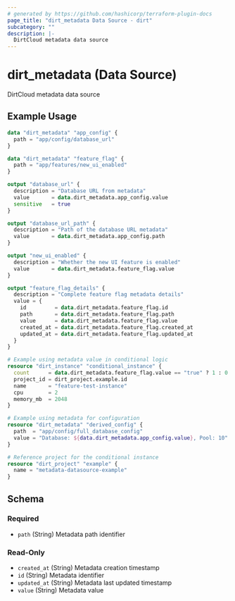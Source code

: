 ```yaml
---
# generated by https://github.com/hashicorp/terraform-plugin-docs
page_title: "dirt_metadata Data Source - dirt"
subcategory: ""
description: |-
  DirtCloud metadata data source
---
```


# dirt_metadata (Data Source)

DirtCloud metadata data source

## Example Usage

```terraform
data "dirt_metadata" "app_config" {
  path = "app/config/database_url"
}

data "dirt_metadata" "feature_flag" {
  path = "app/features/new_ui_enabled"
}

output "database_url" {
  description = "Database URL from metadata"
  value       = data.dirt_metadata.app_config.value
  sensitive   = true
}

output "database_url_path" {
  description = "Path of the database URL metadata"
  value       = data.dirt_metadata.app_config.path
}

output "new_ui_enabled" {
  description = "Whether the new UI feature is enabled"
  value       = data.dirt_metadata.feature_flag.value
}

output "feature_flag_details" {
  description = "Complete feature flag metadata details"
  value = {
    id         = data.dirt_metadata.feature_flag.id
    path       = data.dirt_metadata.feature_flag.path
    value      = data.dirt_metadata.feature_flag.value
    created_at = data.dirt_metadata.feature_flag.created_at
    updated_at = data.dirt_metadata.feature_flag.updated_at
  }
}

# Example using metadata value in conditional logic
resource "dirt_instance" "conditional_instance" {
  count      = data.dirt_metadata.feature_flag.value == "true" ? 1 : 0
  project_id = dirt_project.example.id
  name       = "feature-test-instance"
  cpu        = 2
  memory_mb  = 2048
}

# Example using metadata for configuration
resource "dirt_metadata" "derived_config" {
  path  = "app/config/full_database_config"
  value = "Database: ${data.dirt_metadata.app_config.value}, Pool: 10"
}

# Reference project for the conditional instance
resource "dirt_project" "example" {
  name = "metadata-datasource-example"
}
```

<!-- schema generated by tfplugindocs -->
## Schema

### Required

- `path` (String) Metadata path identifier

### Read-Only

- `created_at` (String) Metadata creation timestamp
- `id` (String) Metadata identifier
- `updated_at` (String) Metadata last updated timestamp
- `value` (String) Metadata value
